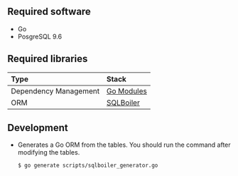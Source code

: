 ## Required software

* Go
* PosgreSQL 9.6

## Required libraries

| Type | Stack |
| :----- | :------- |
| Dependency Management | [Go Modules](https://github.com/golang/go/wiki/Modules) |
| ORM | [SQLBoiler](https://github.com/volatiletech/sqlboiler) |

## Development
* Generates a Go ORM from the tables. You should run the command after modifying the tables.
  ```
  $ go generate scripts/sqlboiler_generator.go
  ```